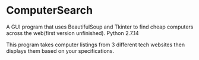# ComputerSearch
A GUI program that uses BeautifulSoup and Tkinter to find cheap computers across the web(first version unfinished).     Python 2.7.14

This program takes computer listings from 3 different tech websites then displays them based on your specifications.
